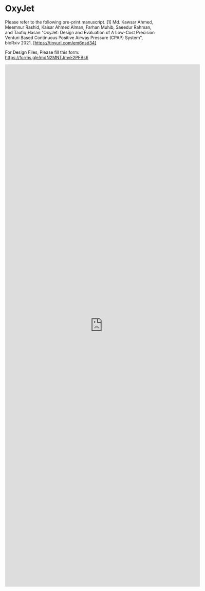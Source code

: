 # OxyJet

Please refer to the following pre-print manuscript.
[1] Md. Kawsar Ahmed, Meemnur Rashid, Kaisar Ahmed Alman, Farhan Muhib, Saeedur Rahman, and Taufiq Hasan "OxyJet: Design and Evaluation of A Low-Cost Precision Venturi Based Continuous Positive Airway Pressure (CPAP) System", bioRxiv 2021. [https://tinyurl.com/em6nsd34] 

For Design Files, Please fill this form: 
https://forms.gle/mdN2MNTJmvE2PFBs6

<iframe src="https://docs.google.com/forms/d/e/1FAIpQLSdSsBdZDkjWYKQXMsyYrFH469ruxvXRIF8WU_l75RNJlaam6w/viewform?embedded=true" width="640" height="1711" frameborder="0" marginheight="0" marginwidth="0">Loading…</iframe>
